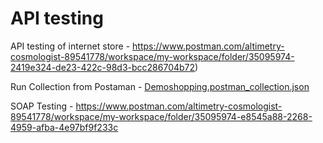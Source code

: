  # API testing
API testing of internet store - https://www.postman.com/altimetry-cosmologist-89541778/workspace/my-workspace/folder/35095974-2419e324-de23-422c-98d3-bcc286704b72)

Run Collection from Postaman - [Demoshopping.postman_collection.json](https://github.com/user-attachments/files/15508259/Demoshopping.postman_collection.json)

SOAP Testing - https://www.postman.com/altimetry-cosmologist-89541778/workspace/my-workspace/folder/35095974-e8545a88-2268-4959-afba-4e97bf9f233c
